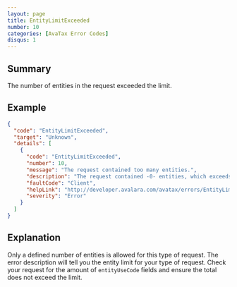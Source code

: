 ```yaml
---
layout: page
title: EntityLimitExceeded
number: 10
categories: [AvaTax Error Codes]
disqus: 1
---
```


## Summary

The number of entities in the request exceeded the limit.

## Example

```json
{
  "code": "EntityLimitExceeded",
  "target": "Unknown",
  "details": [
    {
      "code": "EntityLimitExceeded",
      "number": 10,
      "message": "The request contained too many entities.",
      "description": "The request contained -0- entities, which exceeds the -1- entity limit.",
      "faultCode": "Client",
      "helpLink": "http://developer.avalara.com/avatax/errors/EntityLimitExceeded",
      "severity": "Error"
    }
  ]
}
```

## Explanation

Only a defined number of entities is allowed for this type of request. The error description will tell you the entity limit for your type of request. Check your request for the amount of `entityUseCode` fields and ensure the total does not exceed the limit.
